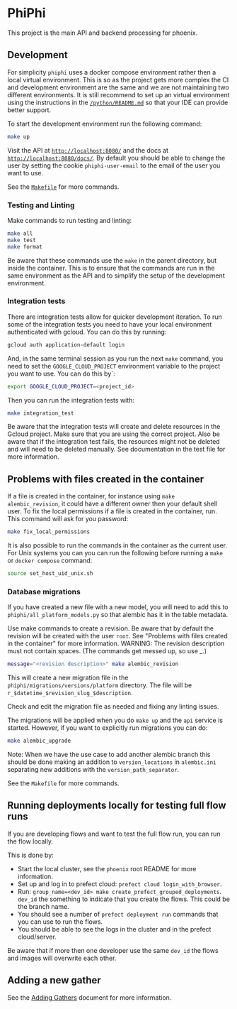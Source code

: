 # PhiPhi

This project is the main API and backend processing for phoenix.

## Development

For simplicity `phiphi` uses a docker compose environment rather then a local virtual environment.
This is so as the project gets more complex the CI and development environment are the same and we
are not maintaining two different environments. It is still recommend to set up an virtual
environment using the instructions in the [`/python/README.md`](/python/README.md) so that your IDE
can provide better support.

To start the development environment run the following command:
```bash
make up
```

Visit the API at [`http://localhost:8080/`](http://localhost:8080/) and the docs at
[`http://localhost:8080/docs/`](http://localhost:8080/docs/). By default you should be able to
change the user by setting the cookie `phiphi-user-email` to the email of the user you want to use.

See the [`Makefile`](Makefile) for more commands.

### Testing and Linting

Make commands to run testing and linting:
```bash
make all
make test
make format
```

Be aware that these commands use the `make` in the parent directory, but inside the container. This
is to ensure that the commands are run in the same environment as the API and to simplify the setup
of the development environment.

### Integration tests

There are integration tests allow for quicker development iteration. To run some of the integration
tests you need to have your local environment authenticated with gcloud. You can do this by
running:
```bash
gcloud auth application-default login
```

And, in the same terminal session as you run the next `make` command, you need to set the
`GOOGLE_CLOUD_PROJECT` environment variable to the project you want to use. You can do this by`:
```bash
export GOOGLE_CLOUD_PROJECT=<project_id>
```

Then you can run the integration tests with:
```bash
make integration_test
```

Be aware that the integration tests will create and delete resources in the Gcloud project. Make
sure that you are using the correct project. Also be aware that if the integration test fails, the
resources might not be deleted and will need to be deleted manually. See documentation in the test
file for more information.

## Problems with files created in the container

If a file is created in the container, for instance using `make alembic_revision`, it could have a
different owner then your default shell user. To fix the local permissions if a file is created in
the container, run. This command will ask for you password:
```bash
make fix_local_permissions
```

It is also possible to run the commands in the container as the current user. For Unix systems
you can you can run the following before running a `make` or `docker compose` command:
```bash
source set_host_uid_unix.sh
```

### Database migrations

If you have created a new file with a new model, you will need to add this to
`phiphi/all_platform_models.py` so that alembic has it in the table metadata.

Use make commands to create a revision. Be aware that by default the revision will be created with
the user `root`. See "Problems with files created in the container" for more information.
WARNING: The revision description must not contain spaces. (The commands get messed up, so use _.)
```bash
message="<revision description>" make alembic_revision
```

This will create a new migration file in the `phiphi/migrations/versions/platform` directory. The
file will be `r_$datetime_$revision_slug_$description`.

Check and edit the migration file as needed and fixing any linting issues.

The migrations will be applied when you do `make up` and the `api` service is started. However, if
you want to explicitly run migrations you can do:
```bash
make alembic_upgrade
```

Note: When we have the use case to add another alembic branch this should be done making an
addition to `version_locations` in `alembic.ini` separating new additions with the
`version_path_separator`.

See the `Makefile` for more commands.

## Running deployments locally for testing full flow runs

If you are developing flows and want to test the full flow run, you can run the flow locally.

This is done by:

- Start the local cluster, see the `phoenix` root README for more information.
- Set up and log in to prefect cloud: `prefect cloud login_with_browser`.
- Run: `group_name=<dev_id> make create_prefect_grouped_deployments`. `dev_id` the something
  to indicate that you create the flows. This could be the branch name.
- You should see a number of `prefect deployment run` commands that you can use to run the flows.
- You should be able to see the logs in the cluster and in the prefect cloud/server.

Be aware that if more then one developer use the same `dev_id` the flows and images will overwrite
each other.

## Adding a new gather

See the [Adding Gathers](./docs/adding_gathers.md) document for more information.

